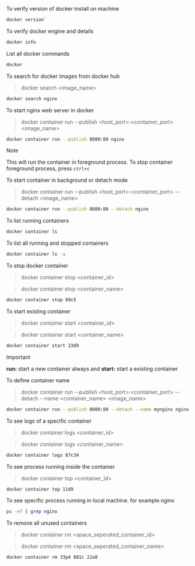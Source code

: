 To verify version of docker install on machine
```bash
docker version`
```

To verify docker engine and details
```bash
docker info
```

List all docker commands
```bash
docker
```

To search for docker images from docker hub
> docker search <image_name>
```bash
docker search nginx
```

To start nginx web server in docker
> docker container run --publish <host_port>:<container_port> <image_name>
```bash
docker container run --publish 8080:80 nginx
```
> [!NOTE]
> This will run the container in foreground process. To stop container foreground process, press `ctrl+c`

To start container in background or detach mode
> docker container run --publish <host_port>:<container_port> --detach <image_name>
```bash
docker container run --publish 8080:80 --detach nginx
```

To list running containers
```bash
docker container ls
```

To list all running and stopped containers
```bash
docker container ls -a
```

To stop docker container
> docker container stop <container_id>

> docker container stop <container_name>
```bash
docker container stop 89c5
```

To start existing container
> docker container start <container_id>

> docker container start <container_name>
```bash
docker container start 23d9
```
> [!IMPORTANT]
> **run:** start a new container always and **start:** start a existing container

To define container name
> docker container run --publish <host_port>:<container_port> --detach --name <container_name> <image_name>
```bash
docker container run --publish 8080:80 --detach --name mynginx nginx
```

To see logs of a specific container
> docker container logs <container_id>

> docker container logs <container_name>
```bash
docker container logs 87c34
```

To see process running inside the container
> docker container top <container_id>
```bash
docker container top 11d9
```

To see specific process running in local machine. for example nginx
```bash
ps -ef | grep nginx
```

To remove all unused containers
> docker container rm <space_seperated_container_id>

> docker container rm <space_seperated_container_name>
```bash
docker container rm 33p4 881c 22a8
```




